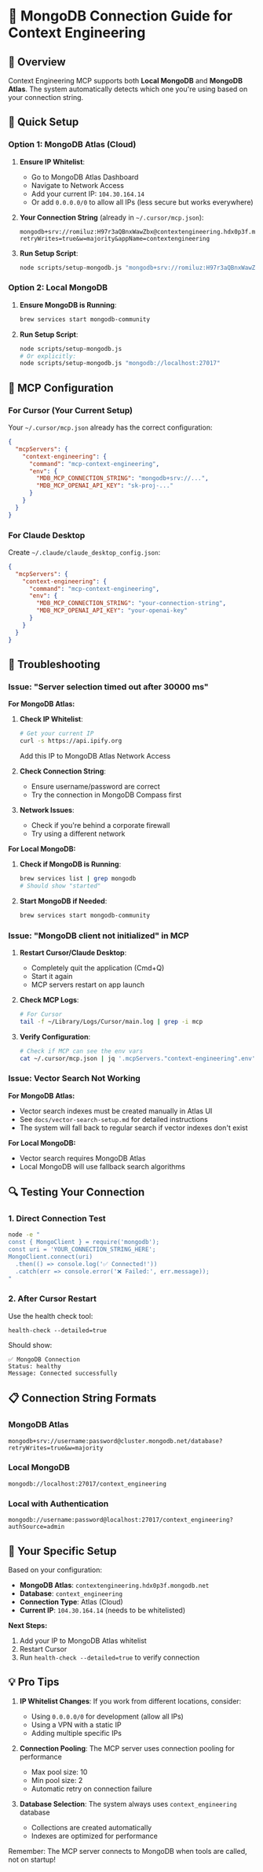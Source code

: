 # 🔌 MongoDB Connection Guide for Context Engineering

## 🎯 Overview

Context Engineering MCP supports both **Local MongoDB** and **MongoDB Atlas**. The system automatically detects which one you're using based on your connection string.

## 🚀 Quick Setup

### Option 1: MongoDB Atlas (Cloud)

1. **Ensure IP Whitelist**:
   - Go to MongoDB Atlas Dashboard
   - Navigate to Network Access
   - Add your current IP: `104.30.164.14`
   - Or add `0.0.0.0/0` to allow all IPs (less secure but works everywhere)

2. **Your Connection String** (already in `~/.cursor/mcp.json`):
   ```
   mongodb+srv://romiluz:H97r3aQBnxWawZbx@contextengineering.hdx0p3f.mongodb.net/?retryWrites=true&w=majority&appName=contextengineering
   ```

3. **Run Setup Script**:
   ```bash
   node scripts/setup-mongodb.js "mongodb+srv://romiluz:H97r3aQBnxWawZbx@contextengineering.hdx0p3f.mongodb.net/?retryWrites=true&w=majority&appName=contextengineering"
   ```

### Option 2: Local MongoDB

1. **Ensure MongoDB is Running**:
   ```bash
   brew services start mongodb-community
   ```

2. **Run Setup Script**:
   ```bash
   node scripts/setup-mongodb.js
   # Or explicitly:
   node scripts/setup-mongodb.js "mongodb://localhost:27017"
   ```

## 🔧 MCP Configuration

### For Cursor (Your Current Setup)

Your `~/.cursor/mcp.json` already has the correct configuration:
```json
{
  "mcpServers": {
    "context-engineering": {
      "command": "mcp-context-engineering",
      "env": {
        "MDB_MCP_CONNECTION_STRING": "mongodb+srv://...",
        "MDB_MCP_OPENAI_API_KEY": "sk-proj-..."
      }
    }
  }
}
```

### For Claude Desktop

Create `~/.claude/claude_desktop_config.json`:
```json
{
  "mcpServers": {
    "context-engineering": {
      "command": "mcp-context-engineering",
      "env": {
        "MDB_MCP_CONNECTION_STRING": "your-connection-string",
        "MDB_MCP_OPENAI_API_KEY": "your-openai-key"
      }
    }
  }
}
```

## 🚨 Troubleshooting

### Issue: "Server selection timed out after 30000 ms"

**For MongoDB Atlas:**
1. **Check IP Whitelist**:
   ```bash
   # Get your current IP
   curl -s https://api.ipify.org
   ```
   Add this IP to MongoDB Atlas Network Access

2. **Check Connection String**:
   - Ensure username/password are correct
   - Try the connection in MongoDB Compass first

3. **Network Issues**:
   - Check if you're behind a corporate firewall
   - Try using a different network

**For Local MongoDB:**
1. **Check if MongoDB is Running**:
   ```bash
   brew services list | grep mongodb
   # Should show "started"
   ```

2. **Start MongoDB if Needed**:
   ```bash
   brew services start mongodb-community
   ```

### Issue: "MongoDB client not initialized" in MCP

1. **Restart Cursor/Claude Desktop**:
   - Completely quit the application (Cmd+Q)
   - Start it again
   - MCP servers restart on app launch

2. **Check MCP Logs**:
   ```bash
   # For Cursor
   tail -f ~/Library/Logs/Cursor/main.log | grep -i mcp
   ```

3. **Verify Configuration**:
   ```bash
   # Check if MCP can see the env vars
   cat ~/.cursor/mcp.json | jq '.mcpServers."context-engineering".env'
   ```

### Issue: Vector Search Not Working

**For MongoDB Atlas:**
- Vector search indexes must be created manually in Atlas UI
- See `docs/vector-search-setup.md` for detailed instructions
- The system will fall back to regular search if vector indexes don't exist

**For Local MongoDB:**
- Vector search requires MongoDB Atlas
- Local MongoDB will use fallback search algorithms

## 🔍 Testing Your Connection

### 1. Direct Connection Test
```bash
node -e "
const { MongoClient } = require('mongodb');
const uri = 'YOUR_CONNECTION_STRING_HERE';
MongoClient.connect(uri)
  .then(() => console.log('✅ Connected!'))
  .catch(err => console.error('❌ Failed:', err.message));
"
```

### 2. After Cursor Restart
Use the health check tool:
```
health-check --detailed=true
```

Should show:
```
✅ MongoDB Connection
Status: healthy
Message: Connected successfully
```

## 📋 Connection String Formats

### MongoDB Atlas
```
mongodb+srv://username:password@cluster.mongodb.net/database?retryWrites=true&w=majority
```

### Local MongoDB
```
mongodb://localhost:27017/context_engineering
```

### Local with Authentication
```
mongodb://username:password@localhost:27017/context_engineering?authSource=admin
```

## 🎯 Your Specific Setup

Based on your configuration:
- **MongoDB Atlas**: `contextengineering.hdx0p3f.mongodb.net`
- **Database**: `context_engineering`
- **Connection Type**: Atlas (Cloud)
- **Current IP**: `104.30.164.14` (needs to be whitelisted)

**Next Steps:**
1. Add your IP to MongoDB Atlas whitelist
2. Restart Cursor
3. Run `health-check --detailed=true` to verify connection

## 💡 Pro Tips

1. **IP Whitelist Changes**: If you work from different locations, consider:
   - Using `0.0.0.0/0` for development (allow all IPs)
   - Using a VPN with a static IP
   - Adding multiple specific IPs

2. **Connection Pooling**: The MCP server uses connection pooling for performance
   - Max pool size: 10
   - Min pool size: 2
   - Automatic retry on connection failure

3. **Database Selection**: The system always uses `context_engineering` database
   - Collections are created automatically
   - Indexes are optimized for performance

Remember: The MCP server connects to MongoDB when tools are called, not on startup! 